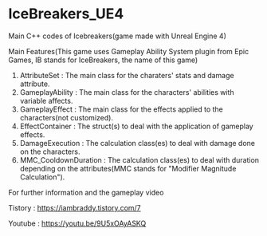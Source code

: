 # IceBreakers_UE4
 Main C++ codes of Icebreakers(game made with Unreal Engine 4)

Main Features(This game uses Gameplay Ability System plugin from Epic Games, IB stands for IceBreakers, the name of this game)
1. AttributeSet : The main class for the charaters' stats and damage attribute.
2. GameplayAbility : The main class for the characters' abilities with variable affects.
3. GameplayEffect : The main class for the effects applied to the characters(not customized).
4. EffectContainer : The struct(s) to deal with the application of gameplay effects.
5. DamageExecution : The calculation class(es) to deal with damage done on the characters.
6. MMC_CooldownDuration : The calculation class(es) to deal with duration depending on the attributes(MMC stands for "Modifier Magnitude Calculation").

For further information and the gameplay video

Tistory : https://iambraddy.tistory.com/7

Youtube : https://youtu.be/9U5xOAyASKQ
